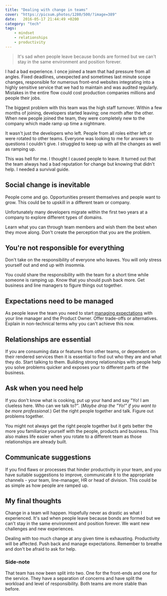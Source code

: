 ```yaml
---
title: "Dealing with change in teams"
cover: "https://picsum.photos/1280/500/?image=389"
date:   2016-05-17 21:44:49 +0200
category: "tech"
tags:
    - mindset
    - relationships
    - productivity
---
```


> It's sad when people leave because bonds are formed but we can't stay in the
  same environment and position forever.

I had a bad experience. I once joined a team that had pressure from all angles.
Fixed deadlines, unexpected and sometimes last minute scope changes,
responsible for numerous front-end websites integrating into a highly sensitive
service that we had to maintain and was audited regularly.
Mistakes in the entire flow could cost production companies millions and
people their jobs.

The biggest problem with this team was the high staff turnover. Within a few
months of joining, developers started leaving; one month after the other. When new
people joined the team, they were completely new to the company which made
ramp up time a nightmare.

It wasn't just the developers who left. People from all roles either left or
were rotated to other teams. Everyone was looking to me for answers to
questions I couldn't give. I struggled to keep up with all the changes as well
as ramping up.

This was hell for me. I thought I caused people to leave. It turned out that
the team always had a bad reputation for change but knowing that didn't help.
I needed a survival guide.

## Social change is inevitable
People come and go. Opportunities present themselves and people want to grow.
This could be to upskill in a different team or company.

Unfortunately many developers migrate within the first two years
at a company to explore different types of domains.

Learn what you can through team members and wish them the best when they
move along. Don't create the perception that you are the problem.

## You're not responsible for everything
Don't take on the responsibility of everyone who leaves. You will only stress
yourself out and end up with insomnia.

You could share the responsibility with the team for a short time while
someone is ramping up. Know that you should push back more. Get business and
line managers to figure things out together.

## Expectations need to be managed
As people leave the team you need to start
[managing expectations](/blog/manage-expectations) with your line manager and the
Product Owner. Offer trade-offs or alternatives. Explain in non-technical
terms why you can't achieve this now.

## Relationships are essential
If you are consuming data or features from other teams, or dependent on their
rendered services then it is essential to find out who they are and what they
do. Start talking to them. Building strong relationships with people help you
solve problems quicker and exposes your to different parts of the business.

## Ask when you need help
If you don't know what is cooking, put up your hand and say "Yo! I am clueless
here. Who can we talk to?". (*Maybe drop the "Yo!" if you want to be more
professional.*) Get the right people together and talk. Figure out problems
together.

You might not always get the right people together but it gets better the
more you familiarize yourself with the people, products and business. This also
makes life easier when you rotate to a different team as those relationships are
already built.

## Communicate suggestions
If you find flaws or processes that hinder productivity in your team,
and you have suitable suggestions to improve, communicate it to the appropriate
channels - your team, line-manager, HR or head of division. This could be as
simple as how people are ramped up.

## My final thoughts
Change in a team will happen. Hopefully never as drastic as what I experienced.
It's sad when people leave because bonds are formed but we can't stay in the
same environment and position forever. We want new challenges and
new experiences.

Dealing with too much change at any given time is exhausting. Productivity will
be affected. Push back and manage expectations. Remember to breathe
and don't be afraid to ask for help.

### Side-note
That team has now been split into two. One for the front-ends and one for the
service. They have a separation of concerns and have split the workload and
level of responsibility. Both teams are more stable than before.
